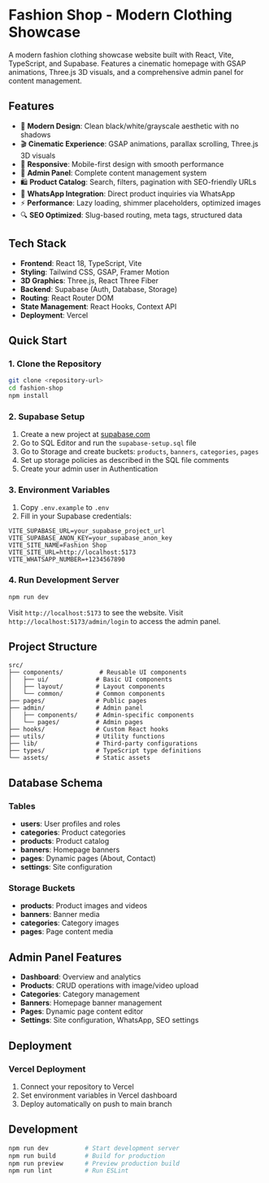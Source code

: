 # Fashion Shop - Modern Clothing Showcase

A modern fashion clothing showcase website built with React, Vite, TypeScript, and Supabase. Features a cinematic homepage with GSAP animations, Three.js 3D visuals, and a comprehensive admin panel for content management.

## Features

- 🎨 **Modern Design**: Clean black/white/grayscale aesthetic with no shadows
- 🎬 **Cinematic Experience**: GSAP animations, parallax scrolling, Three.js 3D visuals
- 📱 **Responsive**: Mobile-first design with smooth performance
- 🔐 **Admin Panel**: Complete content management system
- 🛍️ **Product Catalog**: Search, filters, pagination with SEO-friendly URLs
- 💬 **WhatsApp Integration**: Direct product inquiries via WhatsApp
- ⚡ **Performance**: Lazy loading, shimmer placeholders, optimized images
- 🔍 **SEO Optimized**: Slug-based routing, meta tags, structured data

## Tech Stack

- **Frontend**: React 18, TypeScript, Vite
- **Styling**: Tailwind CSS, GSAP, Framer Motion
- **3D Graphics**: Three.js, React Three Fiber
- **Backend**: Supabase (Auth, Database, Storage)
- **Routing**: React Router DOM
- **State Management**: React Hooks, Context API
- **Deployment**: Vercel

## Quick Start

### 1. Clone the Repository

```bash
git clone <repository-url>
cd fashion-shop
npm install
```

### 2. Supabase Setup

1. Create a new project at [supabase.com](https://supabase.com)
2. Go to SQL Editor and run the `supabase-setup.sql` file
3. Go to Storage and create buckets: `products`, `banners`, `categories`, `pages`
4. Set up storage policies as described in the SQL file comments
5. Create your admin user in Authentication

### 3. Environment Variables

1. Copy `.env.example` to `.env`
2. Fill in your Supabase credentials:

```env
VITE_SUPABASE_URL=your_supabase_project_url
VITE_SUPABASE_ANON_KEY=your_supabase_anon_key
VITE_SITE_NAME=Fashion Shop
VITE_SITE_URL=http://localhost:5173
VITE_WHATSAPP_NUMBER=+1234567890
```

### 4. Run Development Server

```bash
npm run dev
```

Visit `http://localhost:5173` to see the website.
Visit `http://localhost:5173/admin/login` to access the admin panel.

## Project Structure

```
src/
├── components/          # Reusable UI components
│   ├── ui/             # Basic UI components
│   ├── layout/         # Layout components
│   └── common/         # Common components
├── pages/              # Public pages
├── admin/              # Admin panel
│   ├── components/     # Admin-specific components
│   └── pages/          # Admin pages
├── hooks/              # Custom React hooks
├── utils/              # Utility functions
├── lib/                # Third-party configurations
├── types/              # TypeScript type definitions
└── assets/             # Static assets
```

## Database Schema

### Tables

- **users**: User profiles and roles
- **categories**: Product categories
- **products**: Product catalog
- **banners**: Homepage banners
- **pages**: Dynamic pages (About, Contact)
- **settings**: Site configuration

### Storage Buckets

- **products**: Product images and videos
- **banners**: Banner media
- **categories**: Category images
- **pages**: Page content media

## Admin Panel Features

- **Dashboard**: Overview and analytics
- **Products**: CRUD operations with image/video upload
- **Categories**: Category management
- **Banners**: Homepage banner management
- **Pages**: Dynamic page content editor
- **Settings**: Site configuration, WhatsApp, SEO settings

## Deployment

### Vercel Deployment

1. Connect your repository to Vercel
2. Set environment variables in Vercel dashboard
3. Deploy automatically on push to main branch

## Development

```bash
npm run dev          # Start development server
npm run build        # Build for production
npm run preview      # Preview production build
npm run lint         # Run ESLint
```
